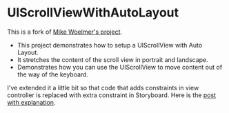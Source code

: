 # UIScrollViewWithAutoLayout

This is a fork of [Mike Woelmer's project].

- This project demonstrates how to setup a UIScrollView with Auto Layout.
- It stretches the content of the scroll view in portrait and landscape.
- Demonstrates how you can use the UIScrollView to move content out of the way of the keyboard.

I've extended it a little bit so that code that adds constraints in view controller is replaced with extra constraint in Storyboard. Here is the [post with explanation].

[Mike Woelmer's project]:https://github.com/woelmer/UIScrollViewWithAutoLayout
[post with explanation]:https://medium.com/@anurlybayev/using-uiscrollview-with-auto-layout-in-ios-362578988a89
